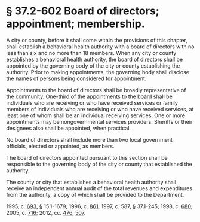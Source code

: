# § 37.2-602 Board of directors; appointment; membership.

<p>A city or county, before it shall come within the provisions of this chapter, shall establish a behavioral health authority with a board of directors with no less than six and no more than 18 members. When any city or county establishes a behavioral health authority, the board of directors shall be appointed by the governing body of the city or county establishing the authority. Prior to making appointments, the governing body shall disclose the names of persons being considered for appointment.</p><p>Appointments to the board of directors shall be broadly representative of the community. One-third of the appointments to the board shall be individuals who are receiving or who have received services or family members of individuals who are receiving or who have received services, at least one of whom shall be an individual receiving services. One or more appointments may be nongovernmental services providers. Sheriffs or their designees also shall be appointed, when practical.</p><p>No board of directors shall include more than two local government officials, elected or appointed, as members.</p><p>The board of directors appointed pursuant to this section shall be responsible to the governing body of the city or county that established the authority.</p><p>The county or city that establishes a behavioral health authority shall receive an independent annual audit of the total revenues and expenditures from the authority, a copy of which shall be provided to the Department.</p><p>1995, c. <a href='http://lis.virginia.gov/cgi-bin/legp604.exe?951+ful+CHAP0693'>693</a>, § 15.1-1679; 1996, c. <a href='http://lis.virginia.gov/cgi-bin/legp604.exe?961+ful+CHAP0861'>861</a>; 1997, c. 587, § 37.1-245; 1998, c. <a href='http://lis.virginia.gov/cgi-bin/legp604.exe?981+ful+CHAP0680'>680</a>; 2005, c. <a href='http://lis.virginia.gov/cgi-bin/legp604.exe?051+ful+CHAP0716'>716</a>; 2012, cc. <a href='http://lis.virginia.gov/cgi-bin/legp604.exe?121+ful+CHAP0476'>476</a>, <a href='http://lis.virginia.gov/cgi-bin/legp604.exe?121+ful+CHAP0507'>507</a>.</p>